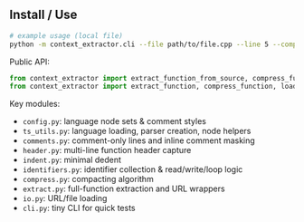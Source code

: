 ## Install / Use

```bash
# example usage (local file)
python -m context_extractor.cli --file path/to/file.cpp --line 5 --compress
```

Public API:

```python
from context_extractor import extract_function_from_source, compress_function_from_source
from context_extractor import extract_function, compress_function, load_source_from_url
```

Key modules:
- `config.py`: language node sets & comment styles
- `ts_utils.py`: language loading, parser creation, node helpers
- `comments.py`: comment-only lines and inline comment masking
- `header.py`: multi-line function header capture
- `indent.py`: minimal dedent
- `identifiers.py`: identifier collection & read/write/loop logic
- `compress.py`: compacting algorithm
- `extract.py`: full-function extraction and URL wrappers
- `io.py`: URL/file loading
- `cli.py`: tiny CLI for quick tests
